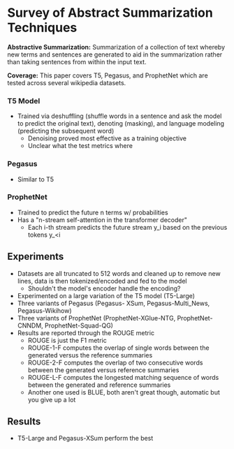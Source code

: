 # Survey of Abstract Summarization Techniques

**Abstractive Summarization:** Summarization of a collection of text whereby new terms and sentences are generated to aid in the summarization rather than taking sentences from within the input text.

**Coverage:** This paper covers T5, Pegasus, and ProphetNet which are tested across several wikipedia datasets.

### T5 Model

- Trained via deshuffling (shuffle words in a sentence and ask the model to predict the original text), denoting (masking), and language modeling (predicting the subsequent word)
  - Denoising proved most effective as a training objective
  - Unclear what the test metrics where

### Pegasus

- Similar to T5

### ProphetNet

- Trained to predict the future n terms w/ probabilities
- Has a "n-stream self-attention in the transformer decoder"
  - Each i-th stream predicts the future stream y_i based on the previous tokens y_<i

## Experiments

- Datasets are all truncated to 512 words and cleaned up to remove new lines, data is then tokenized/encoded and fed to the model
  - Shouldn't the model's encoder handle the encoding?
- Experimented on a large variation of the T5 model (T5-Large)
- Three variants of Pegasus (Pegasus- XSum, Pegasus-Multi_News, Pegasus-Wikihow)
- Three variants of ProphetNet (ProphetNet-XGlue-NTG, ProphetNet-CNNDM, ProphetNet-Squad-QG)
- Results are reported through the ROUGE metric
  - ROUGE is just the F1 metric
  - ROUGE-1-F computes the overlap of single words between the generated versus the reference summaries
  - ROUGE-2-F computes the overlap of two consecutive words between the generated versus reference summaries
  - ROUGE-L-F computes the longested matching sequence of words between the generated and reference summaries
  - Another one used is BLUE, both aren't great though, automatic but you give up a lot

## Results

- T5-Large and Pegasus-XSum perform the best

